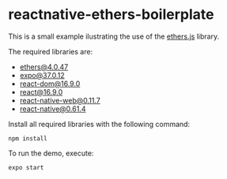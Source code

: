 # reactnative-ethers-boilerplate

This is a small example ilustrating the use of the [ethers.js](https://docs.ethers.io/ethers.js/html/) library.

The required libraries are:

- ethers@4.0.47
- expo@37.0.12
- react-dom@16.9.0
- react@16.9.0
- react-native-web@0.11.7
- react-native@0.61.4

Install all required libraries with the following command:

`npm install`

To run the demo, execute:

`expo start`
